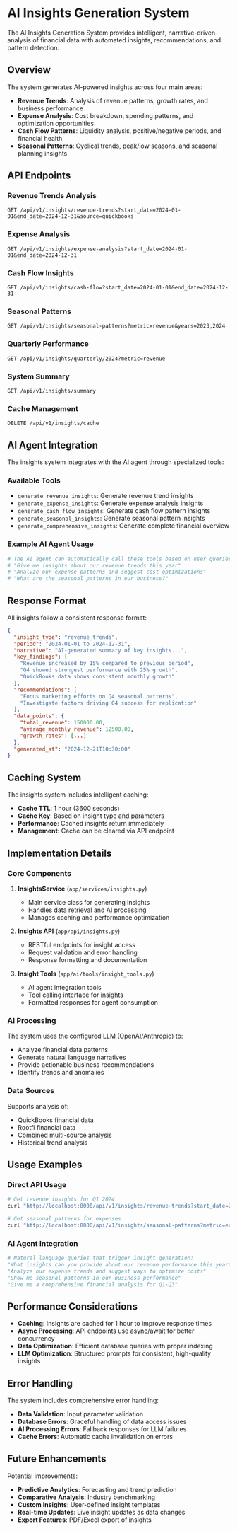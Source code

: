 # AI Insights Generation System

The AI Insights Generation System provides intelligent, narrative-driven analysis of financial data with automated insights, recommendations, and pattern detection.

## Overview

The system generates AI-powered insights across four main areas:
- **Revenue Trends**: Analysis of revenue patterns, growth rates, and business performance
- **Expense Analysis**: Cost breakdown, spending patterns, and optimization opportunities  
- **Cash Flow Patterns**: Liquidity analysis, positive/negative periods, and financial health
- **Seasonal Patterns**: Cyclical trends, peak/low seasons, and seasonal planning insights

## API Endpoints

### Revenue Trends Analysis
```
GET /api/v1/insights/revenue-trends?start_date=2024-01-01&end_date=2024-12-31&source=quickbooks
```

### Expense Analysis
```
GET /api/v1/insights/expense-analysis?start_date=2024-01-01&end_date=2024-12-31
```

### Cash Flow Insights
```
GET /api/v1/insights/cash-flow?start_date=2024-01-01&end_date=2024-12-31
```

### Seasonal Patterns
```
GET /api/v1/insights/seasonal-patterns?metric=revenue&years=2023,2024
```

### Quarterly Performance
```
GET /api/v1/insights/quarterly/2024?metric=revenue
```

### System Summary
```
GET /api/v1/insights/summary
```

### Cache Management
```
DELETE /api/v1/insights/cache
```

## AI Agent Integration

The insights system integrates with the AI agent through specialized tools:

### Available Tools
- `generate_revenue_insights`: Generate revenue trend insights
- `generate_expense_insights`: Generate expense analysis insights
- `generate_cash_flow_insights`: Generate cash flow pattern insights
- `generate_seasonal_insights`: Generate seasonal pattern insights
- `generate_comprehensive_insights`: Generate complete financial overview

### Example AI Agent Usage
```python
# The AI agent can automatically call these tools based on user queries:
# "Give me insights about our revenue trends this year"
# "Analyze our expense patterns and suggest cost optimizations"
# "What are the seasonal patterns in our business?"
```

## Response Format

All insights follow a consistent response format:

```json
{
  "insight_type": "revenue_trends",
  "period": "2024-01-01 to 2024-12-31",
  "narrative": "AI-generated summary of key insights...",
  "key_findings": [
    "Revenue increased by 15% compared to previous period",
    "Q4 showed strongest performance with 25% growth",
    "QuickBooks data shows consistent monthly growth"
  ],
  "recommendations": [
    "Focus marketing efforts on Q4 seasonal patterns",
    "Investigate factors driving Q4 success for replication"
  ],
  "data_points": {
    "total_revenue": 150000.00,
    "average_monthly_revenue": 12500.00,
    "growth_rates": [...]
  },
  "generated_at": "2024-12-21T10:30:00"
}
```

## Caching System

The insights system includes intelligent caching:
- **Cache TTL**: 1 hour (3600 seconds)
- **Cache Key**: Based on insight type and parameters
- **Performance**: Cached insights return immediately
- **Management**: Cache can be cleared via API endpoint

## Implementation Details

### Core Components

1. **InsightsService** (`app/services/insights.py`)
   - Main service class for generating insights
   - Handles data retrieval and AI processing
   - Manages caching and performance optimization

2. **Insights API** (`app/api/insights.py`)
   - RESTful endpoints for insight access
   - Request validation and error handling
   - Response formatting and documentation

3. **Insight Tools** (`app/ai/tools/insight_tools.py`)
   - AI agent integration tools
   - Tool calling interface for insights
   - Formatted responses for agent consumption

### AI Processing

The system uses the configured LLM (OpenAI/Anthropic) to:
- Analyze financial data patterns
- Generate natural language narratives
- Provide actionable business recommendations
- Identify trends and anomalies

### Data Sources

Supports analysis of:
- QuickBooks financial data
- Rootfi financial data
- Combined multi-source analysis
- Historical trend analysis

## Usage Examples

### Direct API Usage
```bash
# Get revenue insights for Q1 2024
curl "http://localhost:8000/api/v1/insights/revenue-trends?start_date=2024-01-01&end_date=2024-03-31"

# Get seasonal patterns for expenses
curl "http://localhost:8000/api/v1/insights/seasonal-patterns?metric=expenses&years=2023,2024"
```

### AI Agent Integration
```python
# Natural language queries that trigger insight generation:
"What insights can you provide about our revenue performance this year?"
"Analyze our expense trends and suggest ways to optimize costs"
"Show me seasonal patterns in our business performance"
"Give me a comprehensive financial analysis for Q1-Q3"
```

## Performance Considerations

- **Caching**: Insights are cached for 1 hour to improve response times
- **Async Processing**: API endpoints use async/await for better concurrency
- **Data Optimization**: Efficient database queries with proper indexing
- **LLM Optimization**: Structured prompts for consistent, high-quality insights

## Error Handling

The system includes comprehensive error handling:
- **Data Validation**: Input parameter validation
- **Database Errors**: Graceful handling of data access issues
- **AI Processing Errors**: Fallback responses for LLM failures
- **Cache Errors**: Automatic cache invalidation on errors

## Future Enhancements

Potential improvements:
- **Predictive Analytics**: Forecasting and trend prediction
- **Comparative Analysis**: Industry benchmarking
- **Custom Insights**: User-defined insight templates
- **Real-time Updates**: Live insight updates as data changes
- **Export Features**: PDF/Excel export of insights